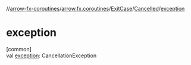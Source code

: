 //[arrow-fx-coroutines](../../../../index.md)/[arrow.fx.coroutines](../../index.md)/[ExitCase](../index.md)/[Cancelled](index.md)/[exception](exception.md)

# exception

[common]\
val [exception](exception.md): CancellationException
